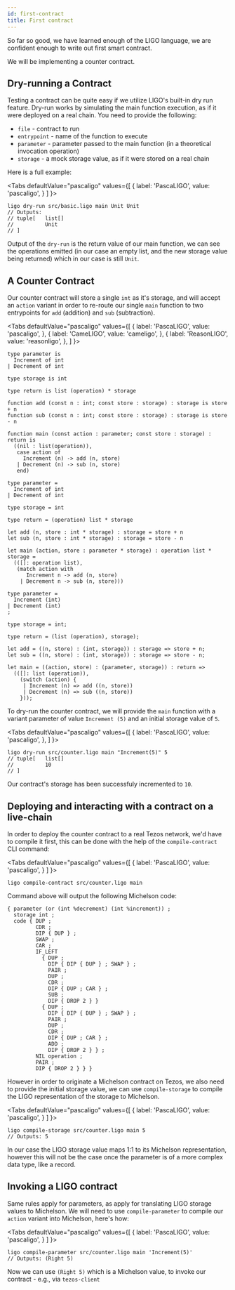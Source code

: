 ```yaml
---
id: first-contract
title: First contract
---
```


So far so good, we have learned enough of the LIGO language, we are
confident enough to write out first smart contract.

We will be implementing a counter contract.

## Dry-running a Contract

Testing a contract can be quite easy if we utilize LIGO's built-in dry
run feature. Dry-run works by simulating the main function execution,
as if it were deployed on a real chain. You need to provide the
following:

- `file` - contract to run
- `entrypoint` - name of the function to execute
- `parameter` - parameter passed to the main function (in a
  theoretical invocation operation)
- `storage` - a mock storage value, as if it were stored on a real chain

Here is a full example:

<Tabs
  defaultValue="pascaligo"
  values={[
    { label: 'PascaLIGO', value: 'pascaligo', }
  ]
}>
<TabItem value="pascaligo">

```
ligo dry-run src/basic.ligo main Unit Unit
// Outputs:
// tuple[   list[]
//          Unit
// ]
```

</TabItem>
</Tabs>

Output of the `dry-run` is the return value of our main function, we
can see the operations emitted (in our case an empty list, and the new
storage value being returned) which in our case is still `Unit`.

## A Counter Contract

Our counter contract will store a single `int` as it's storage, and
will accept an `action` variant in order to re-route our single `main`
function to two entrypoints for `add` (addition) and `sub`
(subtraction).

<Tabs
  defaultValue="pascaligo"
  values={[
    { label: 'PascaLIGO', value: 'pascaligo', },
    { label: 'CameLIGO', value: 'cameligo', },
    { label: 'ReasonLIGO', value: 'reasonligo', },
  ]
}>
<TabItem value="pascaligo">

```
type parameter is
  Increment of int
| Decrement of int

type storage is int

type return is list (operation) * storage

function add (const n : int; const store : storage) : storage is store + n
function sub (const n : int; const store : storage) : storage is store - n

function main (const action : parameter; const store : storage) : return is
  ((nil : list(operation)),
   case action of
     Increment (n) -> add (n, store)
   | Decrement (n) -> sub (n, store)
   end)
```

</TabItem>
<TabItem value="cameligo">

```cameligo
type parameter =
  Increment of int
| Decrement of int

type storage = int

type return = (operation) list * storage

let add (n, store : int * storage) : storage = store + n
let sub (n, store : int * storage) : storage = store - n

let main (action, store : parameter * storage) : operation list * storage =
  (([]: operation list),
   (match action with
      Increment n -> add (n, store)
    | Decrement n -> sub (n, store)))
```

</TabItem>

<TabItem value="reasonligo">

```reasonligo
type parameter =
  Increment (int)
| Decrement (int)
;

type storage = int;

type return = (list (operation), storage);

let add = ((n, store) : (int, storage)) : storage => store + n;
let sub = ((n, store) : (int, storage)) : storage => store - n;

let main = ((action, store) : (parameter, storage)) : return =>
  (([]: list (operation)),
    (switch (action) {
     | Increment (n) => add ((n, store))
     | Decrement (n) => sub ((n, store))
    }));
```

</TabItem>
</Tabs>

To dry-run the counter contract, we will provide the `main` function
with a variant parameter of value `Increment (5)` and an initial
storage value of `5`.

<Tabs
  defaultValue="pascaligo"
  values={[
    { label: 'PascaLIGO', value: 'pascaligo', },
  ]
}>
<TabItem value="pascaligo">

```
ligo dry-run src/counter.ligo main "Increment(5)" 5
// tuple[   list[]
//          10
// ]
```

</TabItem>
</Tabs>


Our contract's storage has been successfuly incremented to `10`.

## Deploying and interacting with a contract on a live-chain

In order to deploy the counter contract to a real Tezos network, we'd
have to compile it first, this can be done with the help of the
`compile-contract` CLI command:

<Tabs
  defaultValue="pascaligo"
  values={[
    { label: 'PascaLIGO', value: 'pascaligo', }
  ]
}>
<TabItem value="pascaligo">

```
ligo compile-contract src/counter.ligo main
```

</TabItem>
</Tabs>


Command above will output the following Michelson code:


```michelson
{ parameter (or (int %decrement) (int %increment)) ;
  storage int ;
  code { DUP ;
         CDR ;
         DIP { DUP } ;
         SWAP ;
         CAR ;
         IF_LEFT
           { DUP ;
             DIP { DIP { DUP } ; SWAP } ;
             PAIR ;
             DUP ;
             CDR ;
             DIP { DUP ; CAR } ;
             SUB ;
             DIP { DROP 2 } }
           { DUP ;
             DIP { DIP { DUP } ; SWAP } ;
             PAIR ;
             DUP ;
             CDR ;
             DIP { DUP ; CAR } ;
             ADD ;
             DIP { DROP 2 } } ;
         NIL operation ;
         PAIR ;
         DIP { DROP 2 } } }
```

However in order to originate a Michelson contract on Tezos, we also
need to provide the initial storage value, we can use
`compile-storage` to compile the LIGO representation of the storage to
Michelson.

<Tabs
  defaultValue="pascaligo"
  values={[
    { label: 'PascaLIGO', value: 'pascaligo', }
  ]
}>
<TabItem value="pascaligo">

```
ligo compile-storage src/counter.ligo main 5
// Outputs: 5
```

</TabItem>
</Tabs>

In our case the LIGO storage value maps 1:1 to its Michelson
representation, however this will not be the case once the parameter
is of a more complex data type, like a record.

## Invoking a LIGO contract

Same rules apply for parameters, as apply for translating LIGO storage
values to Michelson. We will need to use `compile-parameter` to
compile our `action` variant into Michelson, here's how:

<Tabs
  defaultValue="pascaligo"
  values={[
    { label: 'PascaLIGO', value: 'pascaligo', }
  ]
}>
<TabItem value="pascaligo">

```
ligo compile-parameter src/counter.ligo main 'Increment(5)'
// Outputs: (Right 5)
```

</TabItem>
</Tabs>


Now we can use `(Right 5)` which is a Michelson value, to invoke our
contract - e.g., via `tezos-client`
